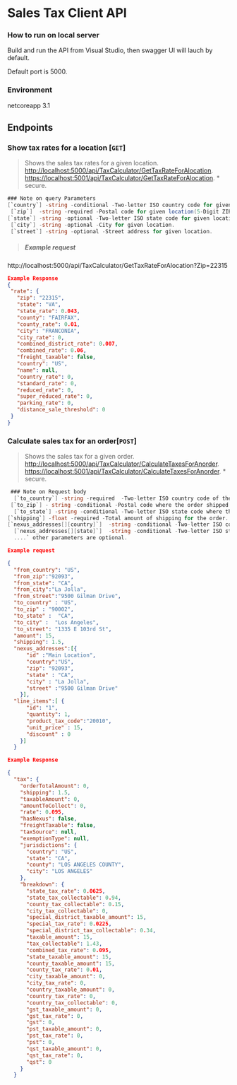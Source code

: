 ﻿# Sales Tax Client API

### How to run on local server
Build and run the API from Visual Studio, then swagger UI will lauch by default.
<p>Default port is 5000.</p>

### Environment
netcoreapp 3.1

## Endpoints
### Show tax rates for a location [`GET`]
>Shows the sales tax rates for a given location.<br>
> [http://localhost:5000/api/TaxCalculator/GetTaxRateForAlocation](http://localhost:5000/api/TaxCalculator/GetTaxRateForAlocation).<br/>
> [https://localhost:5001/api/TaxCalculator/GetTaxRateForAlocation](https://localhost:5001/api/TaxCalculator/GetTaxRateForAlocation). * secure.
``` csharp
### Note on query Parameters
[`country`] -string -conditional -Two-letter ISO country code for given location. For international locations outside of US, `country` is required.
 [`zip`]  -string -required -Postal code for given location(5-Digit ZIP or ZIP+4).
[`state`] -string -optional -Two-letter ISO state code for given location.
 [`city`] -string -optional -City for given location.
 [`street`] -string -optional -Street address for given location.
 ```
 >##### Example request
 http://localhost:5000/api/TaxCalculator/GetTaxRateForAlocation?Zip=22315
 ``` json
 Example Response 
 {
  "rate": {
    "zip": "22315",
    "state": "VA",
    "state_rate": 0.043,
    "county": "FAIRFAX",
    "county_rate": 0.01,
    "city": "FRANCONIA",
    "city_rate": 0,
    "combined_district_rate": 0.007,
    "combined_rate": 0.06,
    "freight_taxable": false,
    "country": "US",
    "name": null,
    "country_rate": 0,
    "standard_rate": 0,
    "reduced_rate": 0,
    "super_reduced_rate": 0,
    "parking_rate": 0,
    "distance_sale_threshold": 0
  }
}
 
 ```
 
### Calculate sales tax for an order[`POST`]

> Shows the sales tax for a given order.<br/>
> [http://localhost:5000/api/TaxCalculator/CalculateTaxesForAnorder](http://localhost:5000/api/TaxCalculator/CalculateTaxesForAnorder).<br/>
> [https://localhost:5001/api/TaxCalculator/CalculateTaxesForAnorder](https://localhost:5001/api/TaxCalculator/CalculateTaxesForAnorder). * secure. 

``` csharp
 ### Note on Request body
  [`to_country`] -string -required	-Two-letter ISO country code of the country where the order shipped to.
 [`to_zip`] - string -conditional -Postal code where the order shipped to (5-Digit ZIP or ZIP+4). If `to_country` is 'US', `to_zip` is required
  [`to_state`] -string -conditional -Two-letter ISO state code where the order shipped to. If `to_country` is 'US' or 'CA', `to_state` is required.
[`shipping`] -float -required -Total amount of shipping for the order.
[`nexus_addresses[][country]`]  -string -conditional -Two-letter ISO country code for the nexus address. If providing `nexus_addresses`, country is required.
  [`nexus_addresses[][state]`]  -string -conditional -Two-letter ISO state code for the nexus address. If providing `nexus_addresses`, state is required.
  ....` other parameters are optional.

 ```
```json
Example request 

{
  "from_country": "US",
  "from_zip":"92093",
  "from_state": "CA",
  "from_city":"La Jolla",
  "from_street":"9500 Gilman Drive",
  "to_country" : "US",
  "to_zip" : "90002",
  "to_state" :  "CA",
  "to_city" :  "Los Angeles",
  "to_street": "1335 E 103rd St",
  "amount": 15,
  "shipping": 1.5,
  "nexus_addresses":[{
      "id" :"Main Location",
      "country":"US",
      "zip": "92093",
      "state" : "CA",
      "city" : "La Jolla",
      "street" :"9500 Gilman Drive"
    }],
  "line_items":[ {
      "id": "1",
      "quantity": 1,
      "product_tax_code":"20010",
      "unit_price" : 15,
      "discount" : 0
    }]
  }

Example Response 

{
  "tax": {
    "orderTotalAmount": 0,
    "shipping": 1.5,
    "taxableAmount": 0,
    "amountToCollect": 0,
    "rate": 0.095,
    "hasNexus": false,
    "freightTaxable": false,
    "taxSource": null,
    "exemptionType": null,
    "jurisdictions": {
      "country": "US",
      "state": "CA",
      "county": "LOS ANGELES COUNTY",
      "city": "LOS ANGELES"
    },
    "breakdown": {
      "state_tax_rate": 0.0625,
      "state_tax_collectable": 0.94,
      "county_tax_collectable": 0.15,
      "city_tax_collectable": 0,
      "special_district_taxable_amount": 15,
      "special_tax_rate": 0.0225,
      "special_district_tax_collectable": 0.34,
      "taxable_amount": 15,
      "tax_collectable": 1.43,
      "combined_tax_rate": 0.095,
      "state_taxable_amount": 15,
      "county_taxable_amount": 15,
      "county_tax_rate": 0.01,
      "city_taxable_amount": 0,
      "city_tax_rate": 0,
      "country_taxable_amount": 0,
      "country_tax_rate": 0,
      "country_tax_collectable": 0,
      "gst_taxable_amount": 0,
      "gst_tax_rate": 0,
      "gst": 0,
      "pst_taxable_amount": 0,
      "pst_tax_rate": 0,
      "pst": 0,
      "qst_taxable_amount": 0,
      "qst_tax_rate": 0,
      "qst": 0
    }
  }
```
